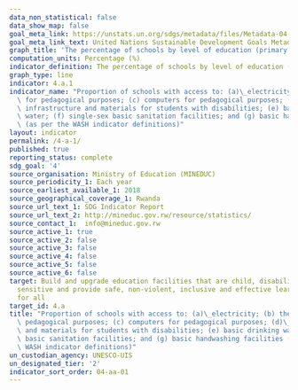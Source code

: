 ```yaml
---
data_non_statistical: false
data_show_map: false
goal_meta_link: https://unstats.un.org/sdgs/metadata/files/Metadata-04-0A-01.pdf
goal_meta_link_text: United Nations Sustainable Development Goals Metadata (pdf 210kB)
graph_title: 'The percentage of schools by level of education (primary education) with access to the given facility or service'
computation_units: Percentage (%)
indicator_definition: The percentage of schools by level of education (primary education) with access to the given facility or service.
graph_type: line
indicator: 4.a.1
indicator_name: "Proportion of schools with access to: (a)\_electricity; (b) the Internet\
  \ for pedagogical purposes; (c) computers for pedagogical purposes; (d)\_adapted\
  \ infrastructure and materials for students with disabilities; (e) basic drinking\
  \ water; (f) single-sex basic sanitation facilities; and (g) basic handwashing facilities\
  \ (as per the WASH indicator definitions)"
layout: indicator
permalink: /4-a-1/
published: true
reporting_status: complete 
sdg_goal: '4'
source_organisation: Ministry of Education (MINEDUC)
source_periodicity_1: Each year
source_earliest_available_1: 2018
source_geographical_coverage_1: Rwanda
source_url_text_1: SDG Indicator Report
source_url_text_2: http://mineduc.gov.rw/resource/statistics/
source_contact_1:  info@mineduc.gov.rw
source_active_1: true
source_active_2: false
source_active_3: false
source_active_4: false
source_active_5: false
source_active_6: false
target: Build and upgrade education facilities that are child, disability and gender
  sensitive and provide safe, non-violent, inclusive and effective learning environments
  for all
target_id: 4.a
title: "Proportion of schools with access to: (a)\_electricity; (b) the Internet for\
  \ pedagogical purposes; (c) computers for pedagogical purposes; (d)\_adapted infrastructure\
  \ and materials for students with disabilities; (e) basic drinking water; (f) single-sex\
  \ basic sanitation facilities; and (g) basic handwashing facilities (as per the\
  \ WASH indicator definitions)"
un_custodian_agency: UNESCO-UIS
un_designated_tier: '2'
indicator_sort_order: 04-aa-01
---
```

